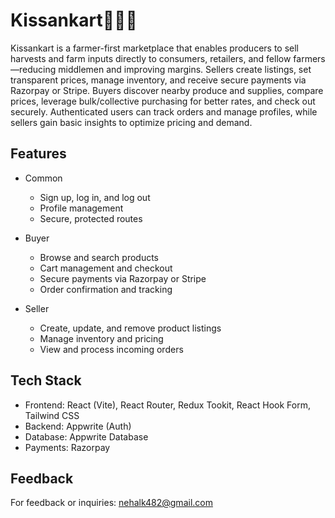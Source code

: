 # Kissankart🧑🏻‍🌾

Kissankart is a farmer-first marketplace that enables producers to sell harvests and farm inputs directly to consumers, retailers, and fellow farmers—reducing middlemen and improving margins. Sellers create listings, set transparent prices, manage inventory, and receive secure payments via Razorpay or Stripe. Buyers discover nearby produce and supplies, compare prices, leverage bulk/collective purchasing for better rates, and check out securely. Authenticated users can track orders and manage profiles, while sellers gain basic insights to optimize pricing and demand.

## Features

- Common
    - Sign up, log in, and log out
    - Profile management
    - Secure, protected routes

- Buyer
    - Browse and search products
    - Cart management and checkout
    - Secure payments via Razorpay or Stripe
    - Order confirmation and tracking

- Seller
    - Create, update, and remove product listings
    - Manage inventory and pricing
    - View and process incoming orders

## Tech Stack
- Frontend: React (Vite), React Router, Redux Tookit, React Hook Form, Tailwind CSS
- Backend: Appwrite (Auth)
- Database: Appwrite Database
- Payments: Razorpay

## Feedback
For feedback or inquiries: nehalk482@gmail.com